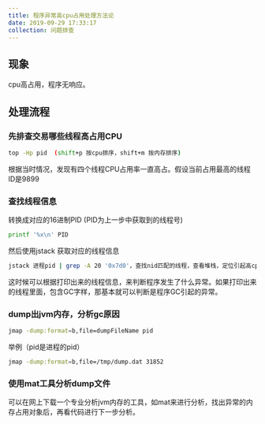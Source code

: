 ```yaml
---
title: 程序异常高cpu占用处理方法论
date: 2019-09-29 17:33:17
collection: 问题排查
---
```


## 现象

cpu高占用，程序无响应。

## 处理流程

### 先排查交易哪些线程高占用CPU

```sh
top -Hp pid  (shift+p 按cpu排序，shift+m 按内存排序)
```

根据当时情况，发现有四个线程CPU占用率一直高占。假设当前占用最高的线程ID是9899

### 查找线程信息

转换成对应的16进制PID (PID为上一步中获取到的线程号)

```sh
printf '%x\n' PID
```

然后使用jstack 获取对应的线程信息

```sh
jstack 进程pid | grep -A 20 '0x7d0'，查找nid匹配的线程，查看堆栈，定位引起高cpu的原因
```

这时候可以根据打印出来的线程信息，来判断程序发生了什么异常。如果打印出来的线程里面，包含GC字样，那基本就可以判断是程序GC引起的异常。

### dump出jvm内存，分析gc原因

```sh
jmap -dump:format=b,file=dumpFileName pid
```

举例（pid是进程的pid）

```sh
jmap -dump:format=b,file=/tmp/dump.dat 31852
```

### 使用mat工具分析dump文件

可以在网上下载一个专业分析jvm内存的工具，如mat来进行分析，找出异常的内存占用对象后，再看代码进行下一步分析。